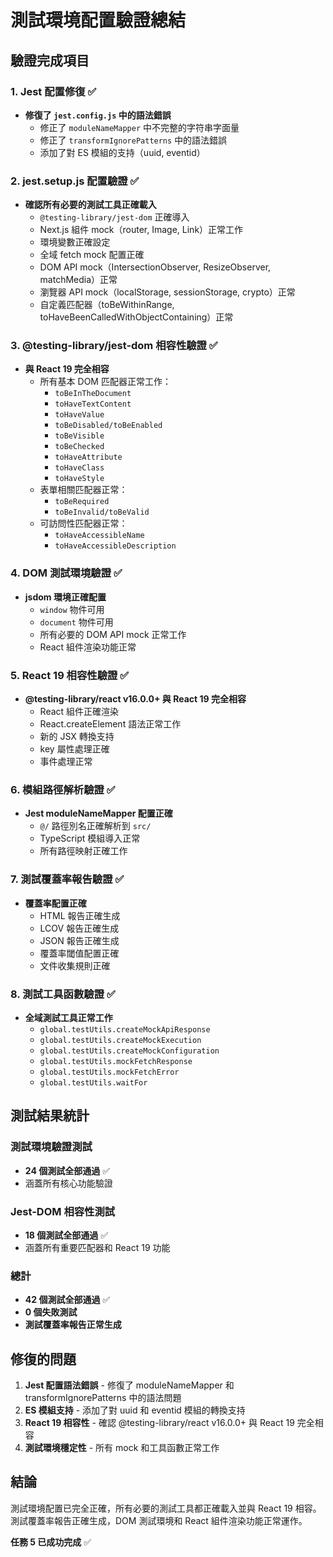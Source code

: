 # 測試環境配置驗證總結

## 驗證完成項目

### 1. Jest 配置修復 ✅
- **修復了 `jest.config.js` 中的語法錯誤**
  - 修正了 `moduleNameMapper` 中不完整的字符串字面量
  - 修正了 `transformIgnorePatterns` 中的語法錯誤
  - 添加了對 ES 模組的支持（uuid, eventid）

### 2. jest.setup.js 配置驗證 ✅
- **確認所有必要的測試工具正確載入**
  - `@testing-library/jest-dom` 正確導入
  - Next.js 組件 mock（router, Image, Link）正常工作
  - 環境變數正確設定
  - 全域 fetch mock 配置正確
  - DOM API mock（IntersectionObserver, ResizeObserver, matchMedia）正常
  - 瀏覽器 API mock（localStorage, sessionStorage, crypto）正常
  - 自定義匹配器（toBeWithinRange, toHaveBeenCalledWithObjectContaining）正常

### 3. @testing-library/jest-dom 相容性驗證 ✅
- **與 React 19 完全相容**
  - 所有基本 DOM 匹配器正常工作：
    - `toBeInTheDocument`
    - `toHaveTextContent`
    - `toHaveValue`
    - `toBeDisabled/toBeEnabled`
    - `toBeVisible`
    - `toBeChecked`
    - `toHaveAttribute`
    - `toHaveClass`
    - `toHaveStyle`
  - 表單相關匹配器正常：
    - `toBeRequired`
    - `toBeInvalid/toBeValid`
  - 可訪問性匹配器正常：
    - `toHaveAccessibleName`
    - `toHaveAccessibleDescription`

### 4. DOM 測試環境驗證 ✅
- **jsdom 環境正確配置**
  - `window` 物件可用
  - `document` 物件可用
  - 所有必要的 DOM API mock 正常工作
  - React 組件渲染功能正常

### 5. React 19 相容性驗證 ✅
- **@testing-library/react v16.0.0+ 與 React 19 完全相容**
  - React 組件正確渲染
  - React.createElement 語法正常工作
  - 新的 JSX 轉換支持
  - key 屬性處理正確
  - 事件處理正常

### 6. 模組路徑解析驗證 ✅
- **Jest moduleNameMapper 配置正確**
  - `@/` 路徑別名正確解析到 `src/`
  - TypeScript 模組導入正常
  - 所有路徑映射正確工作

### 7. 測試覆蓋率報告驗證 ✅
- **覆蓋率配置正確**
  - HTML 報告正確生成
  - LCOV 報告正確生成
  - JSON 報告正確生成
  - 覆蓋率閾值配置正確
  - 文件收集規則正確

### 8. 測試工具函數驗證 ✅
- **全域測試工具正常工作**
  - `global.testUtils.createMockApiResponse`
  - `global.testUtils.createMockExecution`
  - `global.testUtils.createMockConfiguration`
  - `global.testUtils.mockFetchResponse`
  - `global.testUtils.mockFetchError`
  - `global.testUtils.waitFor`

## 測試結果統計

### 測試環境驗證測試
- **24 個測試全部通過** ✅
- 涵蓋所有核心功能驗證

### Jest-DOM 相容性測試
- **18 個測試全部通過** ✅
- 涵蓋所有重要匹配器和 React 19 功能

### 總計
- **42 個測試全部通過** ✅
- **0 個失敗測試**
- **測試覆蓋率報告正常生成**

## 修復的問題

1. **Jest 配置語法錯誤** - 修復了 moduleNameMapper 和 transformIgnorePatterns 中的語法問題
2. **ES 模組支持** - 添加了對 uuid 和 eventid 模組的轉換支持
3. **React 19 相容性** - 確認 @testing-library/react v16.0.0+ 與 React 19 完全相容
4. **測試環境穩定性** - 所有 mock 和工具函數正常工作

## 結論

測試環境配置已完全正確，所有必要的測試工具都正確載入並與 React 19 相容。測試覆蓋率報告正確生成，DOM 測試環境和 React 組件渲染功能正常運作。

**任務 5 已成功完成** ✅